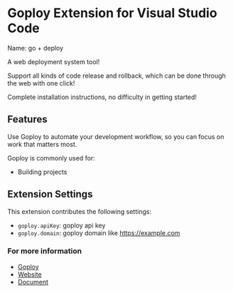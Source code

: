 # Goploy Extension for Visual Studio Code

Name: go + deploy

A web deployment system tool!

Support all kinds of code release and rollback, which can be done through the web with one click!

Complete installation instructions, no difficulty in getting started!

## Features

Use Goploy to automate your development workflow, so you can focus on work that matters most. 

Goploy is commonly used for:

- Building projects

## Extension Settings

This extension contributes the following settings:

* `goploy.apiKey`: goploy api key
* `goploy.domain`: goploy domain like https://example.com

### For more information

* [Goploy](https://github.com/zhenorzz/goploy)
* [Website](https://www.goploy.icu)
* [Document](https://docs.goploy.icu)
